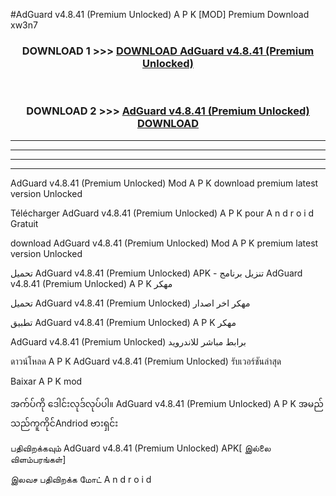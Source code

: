 #AdGuard  v4.8.41 (Premium Unlocked) A P K [MOD] Premium Download xw3n7



<div align="center">

<h3>DOWNLOAD 1 >>> <a href="https://teeasianyam.web.app?sq=AdGuard  v4.8.41 (Premium Unlocked)">DOWNLOAD AdGuard  v4.8.41 (Premium Unlocked) </a></h3><br>

<h3>DOWNLOAD 2 >>> <a href="https://teeasianyam.web.app?sq=AdGuard  v4.8.41 (Premium Unlocked) ">AdGuard  v4.8.41 (Premium Unlocked)  DOWNLOAD </a></h3>

</div>


----------------------------------------------------------

----------------------------------------------------------

----------------------------------------------------------

----------------------------------------------------------


AdGuard  v4.8.41 (Premium Unlocked)  Mod A P K download premium latest version Unlocked

Télécharger AdGuard  v4.8.41 (Premium Unlocked)  A P K pour A n d r o i d Gratuit

download AdGuard  v4.8.41 (Premium Unlocked)  Mod A P K premium latest version Unlocked

تحميل AdGuard  v4.8.41 (Premium Unlocked)  APK - تنزيل برنامج AdGuard  v4.8.41 (Premium Unlocked)  A P K مهكر

تحميل AdGuard  v4.8.41 (Premium Unlocked)  مهكر اخر اصدار

تطبيق AdGuard  v4.8.41 (Premium Unlocked)  A P K مهكر

AdGuard  v4.8.41 (Premium Unlocked)  برابط مباشر للاندرويد

ดาวน์โหลด A P K AdGuard  v4.8.41 (Premium Unlocked)  รับเวอร์ชันล่าสุด

Baixar A P K mod

အက်ပ်ကို ဒေါင်းလုဒ်လုပ်ပါ။ AdGuard  v4.8.41 (Premium Unlocked)  A P K အမည်သည်ကူကိုင်Andriod ဗားရှင်း

பதிவிறக்கவும் AdGuard  v4.8.41 (Premium Unlocked)  APK[ இல்லை விளம்பரங்கள்] 
 
இலவச பதிவிறக்க மோட் A n d r o i d



